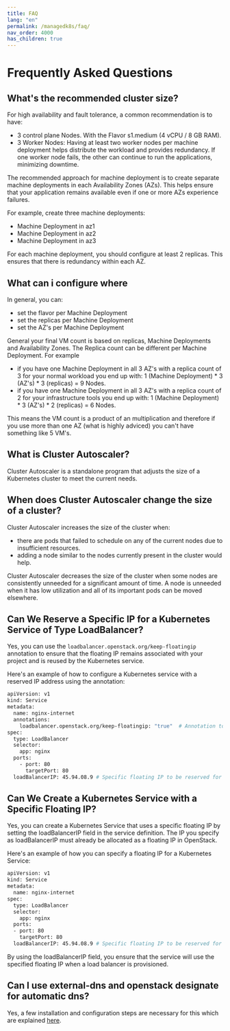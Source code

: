```yaml
---
title: FAQ
lang: "en"
permalink: /managedk8s/faq/
nav_order: 4000
has_children: true
---
```

# Frequently Asked Questions

## What's the recommended cluster size?
For high availability and fault tolerance, a common recommendation is to have:
- 3 control plane Nodes. With the Flavor s1.medium (4 vCPU / 8 GB RAM).
- 3 Worker Nodes: Having at least two worker nodes per machine deployment helps distribute the workload and provides redundancy. If one worker node fails, the other can continue to run the applications, minimizing downtime.

The recommended approach for machine deployment is to create separate machine deployments in each Availability Zones (AZs). This helps ensure that your application remains available even if one or more AZs experience failures.

For example, create three machine deployments:
 * Machine Deployment in az1
 * Machine Deployment in az2
 * Machine Deployment in az3

For each machine deployment, you should configure at least 2 replicas. This ensures that there is redundancy within each AZ.


## What can i configure where
In general, you can:
* set the flavor per Machine Deployment
* set the replicas per Machine Deployment
* set the AZ's per Machine Deployment

General your final VM count is based on replicas, Machine Deployments and Availability Zones. The Replica count can be different per Machine Deployment. For example 
* if you have one Machine Deployment in all 3 AZ's with a replica count of 3 for your normal workload you end up with: 1 (Machine Deployment) * 3 (AZ's) * 3 (replicas) = 9 Nodes.
* if you have one Machine Deployment in all 3 AZ's with a replica count of 2 for your infrastructure tools you end up with: 1 (Machine Deployment) * 3 (AZ's) * 2 (replicas) = 6 Nodes.

This means the VM count is a product of an multiplication and therefore if you use more than one AZ (what is highly adviced) you can't have something like 5 VM's.


## What is Cluster Autoscaler?
Cluster Autoscaler is a standalone program that adjusts the size of a Kubernetes cluster to meet the current needs.

## When does Cluster Autoscaler change the size of a cluster?
Cluster Autoscaler increases the size of the cluster when:
  - there are pods that failed to schedule on any of the current nodes due to insufficient resources.
  - adding a node similar to the nodes currently present in the cluster would help.

Cluster Autoscaler decreases the size of the cluster when some nodes are consistently unneeded for a significant amount of time. A node is unneeded when it has low utilization and all of its important pods can be moved elsewhere.

## Can We Reserve a Specific IP for a Kubernetes Service of Type LoadBalancer?
Yes, you can use the `loadbalancer.openstack.org/keep-floatingip` annotation to ensure that the floating IP remains associated with your project and is reused by the Kubernetes service.

Here's an example of how to configure a Kubernetes service with a reserved IP address using the annotation:
```bash
apiVersion: v1
kind: Service
metadata:
  name: nginx-internet
  annotations:
    loadbalancer.openstack.org/keep-floatingip: "true"  # Annotation to keep the floating IP in the project
spec:
  type: LoadBalancer
  selector:
    app: nginx
  ports:
    - port: 80
      targetPort: 80
  loadBalancerIP: 45.94.08.9 # Specific floating IP to be reserved for the service
```

## Can We Create a Kubernetes Service with a Specific Floating IP?
Yes, you can create a Kubernetes Service that uses a specific floating IP by setting the loadBalancerIP field in the service definition. The IP you specify as loadBalancerIP must already be allocated as a floating IP in OpenStack.

Here's an example of how you can specify a floating IP for a Kubernetes Service:
```bash 
apiVersion: v1
kind: Service
metadata:
  name: nginx-internet
spec:
  type: LoadBalancer
  selector:
    app: nginx
  ports:
  - port: 80
    targetPort: 80
  loadBalancerIP: 45.94.08.9 # Specific floating IP to be reserved for the service
```
By using the loadBalancerIP field, you ensure that the service will use the specified floating IP when a load balancer is provisioned.

## Can I use external-dns and openstack designate for automatic dns?

Yes, a few installation and configuration steps are necessary for this which are explained [here](/managedk8s/faq/automatic_dns).
